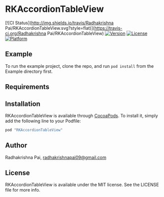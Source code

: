 # RKAccordionTableView

[![CI Status](http://img.shields.io/travis/Radhakrishna Pai/RKAccordionTableView.svg?style=flat)](https://travis-ci.org/Radhakrishna Pai/RKAccordionTableView)
[![Version](https://img.shields.io/cocoapods/v/RKAccordionTableView.svg?style=flat)](http://cocoapods.org/pods/RKAccordionTableView)
[![License](https://img.shields.io/cocoapods/l/RKAccordionTableView.svg?style=flat)](http://cocoapods.org/pods/RKAccordionTableView)
[![Platform](https://img.shields.io/cocoapods/p/RKAccordionTableView.svg?style=flat)](http://cocoapods.org/pods/RKAccordionTableView)

## Example

To run the example project, clone the repo, and run `pod install` from the Example directory first.

## Requirements

## Installation

RKAccordionTableView is available through [CocoaPods](http://cocoapods.org). To install
it, simply add the following line to your Podfile:

```ruby
pod "RKAccordionTableView"
```

## Author

Radhakrishna Pai, radhakrishnapai09@gmail.com

## License

RKAccordionTableView is available under the MIT license. See the LICENSE file for more info.
